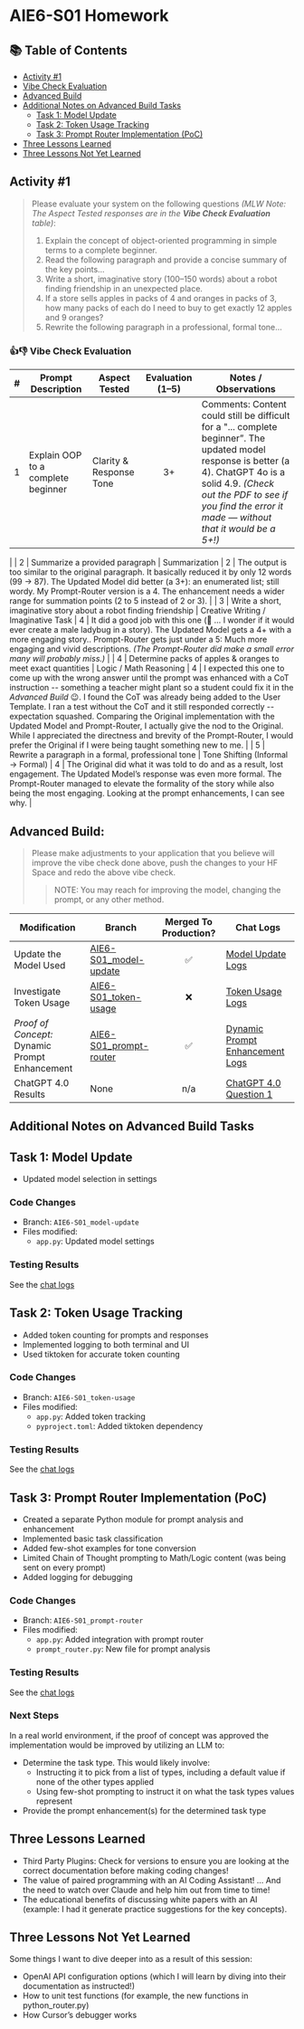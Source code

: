 # AIE6-S01 Homework

## 📚 Table of Contents

- [Activity #1](#activity-1)
- [Vibe Check Evaluation](#-vibe-check-evaluation)
- [Advanced Build](#advanced-build)
- [Additional Notes on Advanced Build Tasks](#additional-notes-on-advanced-build-tasks)
  - [Task 1: Model Update](#task-1-model-update)
  - [Task 2: Token Usage Tracking](#task-2-token-usage-tracking)
  - [Task 3: Prompt Router Implementation (PoC)](#task-3-prompt-router-implementation-poc)
- [Three Lessons Learned](#three-lessons-learned)
- [Three Lessons Not Yet Learned](#three-lessons-not-yet-learned)

## Activity #1

> Please evaluate your system on the following questions *(MLW Note: The Aspect Tested responses are in the __Vibe Check Evaluation__ table)*:
>
> 1. Explain the concept of object-oriented programming in simple terms to a complete beginner.
> 1. Read the following paragraph and provide a concise summary of the key points…
> 1. Write a short, imaginative story (100–150 words) about a robot finding friendship in an unexpected place.
> 1. If a store sells apples in packs of 4 and oranges in packs of 3, how many packs of each do I need to buy to get exactly 12 apples and 9 oranges?
> 1. Rewrite the following paragraph in a professional, formal tone…

### 👍👎 Vibe Check Evaluation

| # | Prompt Description                                                                 | Aspect Tested                        | Evaluation (1–5) | Notes / Observations                                                                 |
|---|------------------------------------------------------------------------------------|--------------------------------------| :---: |------------------------------------------------------------------------------------------------|
| 1 | Explain OOP to a complete beginner                                                 | Clarity & Response Tone              | 3+ | Comments: Content could still be difficult for a "... complete beginner”. The updated model response is better (a 4). ChatGPT 4o is a solid 4.9. *(Check out the PDF to see if you find the error it made — without that it would be a 5+!)*
 |
| 2 | Summarize a provided paragraph                                                     | Summarization                        | 2 | The output is too similar to the original paragraph. It basically reduced it by only 12 words (99 -> 87). The Updated Model did better (a 3+): an enumerated list; still wordy. My Prompt-Router version is a 4. The enhancement needs a wider range for summation points (2 to 5 instead of 2 or 3). |
| 3 | Write a short, imaginative story about a robot finding friendship                 | Creative Writing / Imaginative Task | 4 | It did a good job with this one (🤔 … I wonder if it would ever create a male ladybug in a story). The Updated Model gets a 4+ with a more engaging story.. Prompt-Router gets just under a 5: Much more engaging and vivid descriptions. *(The Prompt-Router did make a small error many will probably miss.)* |
| 4 | Determine packs of apples & oranges to meet exact quantities                      | Logic / Math Reasoning               | 4 | I expected this one to come up with the wrong answer until the prompt was enhanced with a CoT instruction -- something a teacher might plant so a student could fix it in the *Advanced Build* 😉. I found the CoT was already being added to the User Template. I ran a test without the CoT and it still responded correctly -- expectation squashed. Comparing the Original implementation with the Updated Model and Prompt-Router, I actually give the nod to the Original. While I appreciated the directness and brevity of the Prompt-Router, I would prefer the Original if I were being taught something new to me. |
| 5 | Rewrite a paragraph in a formal, professional tone                                 | Tone Shifting (Informal → Formal)    | 4 | The Original did what it was told to do and as a result, lost engagement. The Updated Model’s response was even more formal. The Prompt-Router managed to elevate the formality of the story while also being the most engaging. Looking at the prompt enhancements, I can see why. |



## Advanced Build:

>Please make adjustments to your application that you believe will improve the vibe check done above, push the changes to your HF Space and redo the above vibe check.
>
> > NOTE: You may reach for improving the model, changing the prompt, or any other method.

| Modification | Branch | Merged To Production? | Chat Logs |
|------------------------------|--------------------| :------: |------------------------------|
| Update the Model Used | [AIE6-S01_model-update](https://github.com/mwalker-tmd/Beyond-ChatGPT/tree/AIE6-S01_model-update) | ✅ | [Model Update Logs](https://github.com/mwalker-tmd/Beyond-ChatGPT/blob/production/docs/2025-04-06_model-update.md)
| Investigate Token Usage | [AIE6-S01_token-usage](https://github.com/mwalker-tmd/Beyond-ChatGPT/tree/AIE6-S01_token-usage) | ❌ | [Token Usage Logs](https://github.com/mwalker-tmd/Beyond-ChatGPT/blob/production/docs/2025-04-06_token-usage.md)
| *Proof of Concept:* Dynamic Prompt Enhancement | [AIE6-S01_prompt-router](https://github.com/mwalker-tmd/Beyond-ChatGPT/tree/AIE6-S01_prompt-router) | ✅ | [Dynamic Prompt Enhancement Logs](https://github.com/mwalker-tmd/Beyond-ChatGPT/blob/production/docs/2025-04-06_prompt-router.md)
| ChatGPT 4.0 Results | None | n/a | [ChatGPT 4.0 Question 1](https://github.com/mwalker-tmd/Beyond-ChatGPT/blob/production/docs/2025-04-06_chatgpt-4.md)


## Additional Notes on Advanced Build Tasks

## Task 1: Model Update
- Updated model selection in settings

### Code Changes
- Branch: `AIE6-S01_model-update`
- Files modified:
  - `app.py`: Updated model settings

### Testing Results
See the [chat logs](https://github.com/mwalker-tmd/Beyond-ChatGPT/blob/production/docs/2025-04-06_model-update.md)

## Task 2: Token Usage Tracking
- Added token counting for prompts and responses
- Implemented logging to both terminal and UI
- Used tiktoken for accurate token counting

### Code Changes
- Branch: `AIE6-S01_token-usage`
- Files modified:
  - `app.py`: Added token tracking
  - `pyproject.toml`: Added tiktoken dependency

### Testing Results
See the [chat logs](https://github.com/mwalker-tmd/Beyond-ChatGPT/blob/production/docs/2025-04-06_token-usage.md)

## Task 3: Prompt Router Implementation (PoC)
- Created a separate Python module for prompt analysis and enhancement
- Implemented basic task classification
- Added few-shot examples for tone conversion
- Limited Chain of Thought prompting to Math/Logic content (was being sent on every prompt) 
- Added logging for debugging

### Code Changes
- Branch: `AIE6-S01_prompt-router`
- Files modified:
  - `app.py`: Added integration with prompt router
  - `prompt_router.py`: New file for prompt analysis

### Testing Results
See the [chat logs](https://github.com/mwalker-tmd/Beyond-ChatGPT/blob/production/docs/2025-04-06_prompt-router.md)

### Next Steps

In a real world environment, if the proof of concept was approved the implementation would be improved by utilizing an LLM to:

- Determine the task type. This would likely involve:
  - Instructing it to pick from a list of types, including a default value if none of the other types applied
  - Using few-shot prompting to instruct it on what the task types values represent
- Provide the prompt enhancement(s) for the determined task type

## Three Lessons Learned
- Third Party Plugins: Check for versions to ensure you are looking at the correct documentation before making coding changes!
- The value of paired programming with an AI Coding Assistant! … And the need to watch over Claude and help him out from time to time!
- The educational benefits of discussing white papers with an AI (example: I had it generate practice suggestions for the key concepts).

## Three Lessons Not Yet Learned
Some things I want to dive deeper into as a result of this session:
- OpenAI API configuration options (which I will learn by diving into their documentation as instructed!)
- How to unit test functions (for example, the new functions in python_router.py)
- How Cursor’s debugger works
